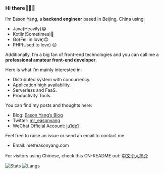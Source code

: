 ### Hi there👏👏👏
I’m Eason Yang, a **backend engineer** based in Beijing, China using:
- Java(Heavily)😂
- Kotlin(Sometimes)🤔
- Go(Fell in love)😍
- PHP(Used to love) 😉

Additionally, I’m a big fan of front-end technologies and you can call me a **professional amateur front-end developer**.

Here is what I’m mainly interested in:
- Distributed system with concurrency.
- Application high availability.
- Serverless and FaaS.
- Productivity Tools.

You can find my posts and thoughts here:
- Blog: [Eason Yang’s Blog](https://easonyang.com)
- Twitter: [mr_easonyang](https://twitter.com/mr_easonyang)
- WeChat Official Account: [ju1de1](https://gmiimg.com/5febe9b1bd572e22c56bfbc1d3bfd1e9.bmp)

Feel free to raise an issue or send an email to contact me:
- Email: me#easonyang.com

For visitors using Chinese, check this CN-README out: [中文个人简介](https://easonyang.com/about/)

![Stats](https://github-readme-stats-eason.vercel.app/api?username=MrEasonYang&theme=onedark)
![Langs](https://github-readme-stats-eason.vercel.app/api/top-langs/?username=MrEasonYang&exclude_repo=cstc-oa-system,wechatScratcher,estate-management-system&theme=onedark)
